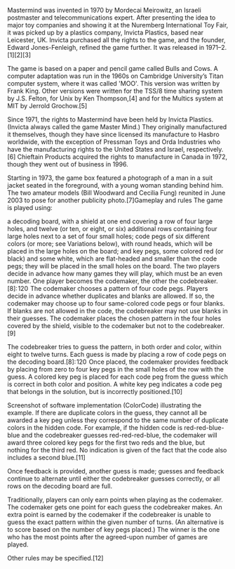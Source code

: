 Mastermind was invented in 1970 by Mordecai Meirowitz, an Israeli postmaster and telecommunications expert. After presenting the idea to major toy companies and showing it at the Nuremberg International Toy Fair, it was picked up by a plastics company, Invicta Plastics, based near Leicester, UK. Invicta purchased all the rights to the game, and the founder, Edward Jones-Fenleigh, refined the game further. It was released in 1971–2.[1][2][3]

The game is based on a paper and pencil game called Bulls and Cows. A computer adaptation was run in the 1960s on Cambridge University’s Titan computer system, where it was called 'MOO'. This version was written by Frank King. Other versions were written for the TSS/8 time sharing system by J.S. Felton, for Unix by Ken Thompson,[4] and for the Multics system at MIT by Jerrold Grochow.[5]

Since 1971, the rights to Mastermind have been held by Invicta Plastics. (Invicta always called the game Master Mind.) They originally manufactured it themselves, though they have since licensed its manufacture to Hasbro worldwide, with the exception of Pressman Toys and Orda Industries who have the manufacturing rights to the United States and Israel, respectively.[6] Chieftain Products acquired the rights to manufacture in Canada in 1972, though they went out of business in 1996.

Starting in 1973, the game box featured a photograph of a man in a suit jacket seated in the foreground, with a young woman standing behind him. The two amateur models (Bill Woodward and Cecilia Fung) reunited in June 2003 to pose for another publicity photo.[7]Gameplay and rules
The game is played using:

a decoding board, with a shield at one end covering a row of four large holes, and twelve (or ten, or eight, or six) additional rows containing four large holes next to a set of four small holes;
code pegs of six different colors (or more; see Variations below), with round heads, which will be placed in the large holes on the board; and
key pegs, some colored red (or black) and some white, which are flat-headed and smaller than the code pegs; they will be placed in the small holes on the board.
The two players decide in advance how many games they will play, which must be an even number. One player becomes the codemaker, the other the codebreaker.[8]: 120  The codemaker chooses a pattern of four code pegs. Players decide in advance whether duplicates and blanks are allowed. If so, the codemaker may choose up to four same-colored code pegs or four blanks. If blanks are not allowed in the code, the codebreaker may not use blanks in their guesses. The codemaker places the chosen pattern in the four holes covered by the shield, visible to the codemaker but not to the codebreaker.[9]

The codebreaker tries to guess the pattern, in both order and color, within eight to twelve turns. Each guess is made by placing a row of code pegs on the decoding board.[8]: 120  Once placed, the codemaker provides feedback by placing from zero to four key pegs in the small holes of the row with the guess. A colored key peg is placed for each code peg from the guess which is correct in both color and position. A white key peg indicates a code peg that belongs in the solution, but is incorrectly positioned.[10]


Screenshot of software implementation (ColorCode) illustrating the example.
If there are duplicate colors in the guess, they cannot all be awarded a key peg unless they correspond to the same number of duplicate colors in the hidden code. For example, if the hidden code is red-red-blue-blue and the codebreaker guesses red-red-red-blue, the codemaker will award three colored key pegs for the first two reds and the blue, but nothing for the third red. No indication is given of the fact that the code also includes a second blue.[11]

Once feedback is provided, another guess is made; guesses and feedback continue to alternate until either the codebreaker guesses correctly, or all rows on the decoding board are full.

Traditionally, players can only earn points when playing as the codemaker. The codemaker gets one point for each guess the codebreaker makes. An extra point is earned by the codemaker if the codebreaker is unable to guess the exact pattern within the given number of turns. (An alternative is to score based on the number of key pegs placed.) The winner is the one who has the most points after the agreed-upon number of games are played.

Other rules may be specified.[12]
